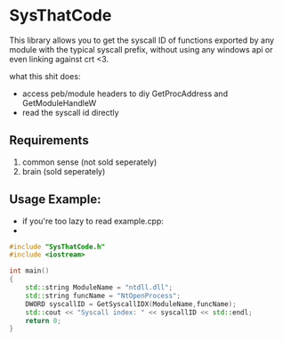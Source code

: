 # SysThatCode

This library allows you to get the syscall ID of functions exported by any module with the typical syscall prefix, without using any windows api or even linking against crt <3.

what this shit does:
- access peb/module headers to diy GetProcAddress and GetModuleHandleW
- read the syscall id directly

## Requirements
1. common sense (not sold seperately)
2. brain (sold seperately)
## Usage Example:
- if you're too lazy to read example.cpp:
- 
```cpp
#include "SysThatCode.h"
#include <iostream>

int main()
{
    std::string ModuleName = "ntdll.dll";
    std::string funcName = "NtOpenProcess";
    DWORD syscallID = GetSyscallIDX(ModuleName,funcName);
    std::cout << "Syscall index: " << syscallID << std::endl;
    return 0;
}
